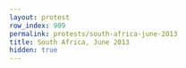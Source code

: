 ```yaml
---
layout: protest
row_index: 909
permalink: protests/south-africa-june-2013
title: South Africa, June 2013
hidden: true
---
```

